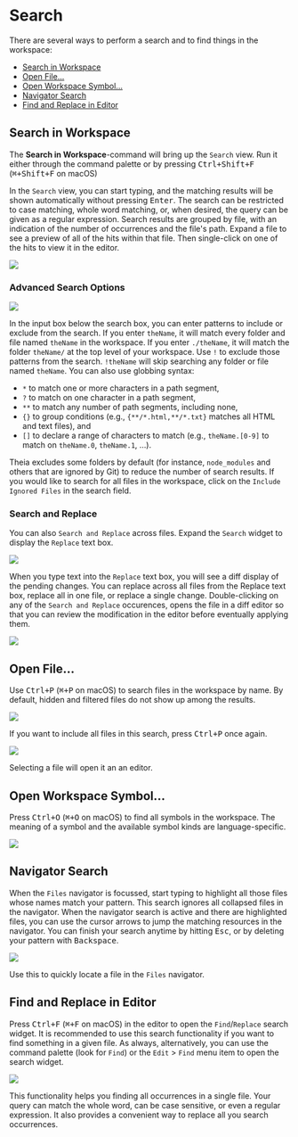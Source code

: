 # Search

There are several ways to perform a search and to find things in the workspace:
- [Search in Workspace](#search-in-workspace)
- [Open File...](#open-file)
- [Open Workspace Symbol...](#open-workspace-symbol)
- [Navigator Search](#navigator-search)
- [Find and Replace in Editor](#find-and-replace-in-editor)

## Search in Workspace

The **Search in Workspace**-command will bring up the `Search` view. Run it either through the command palette or by pressing 
<kbd>Ctrl+Shift+F</kbd> (<kbd>⌘+Shift+F</kbd> on macOS)

In the `Search` view, you can start typing, and the matching results will be shown automatically without pressing <kbd>Enter</kbd>.
The search can be restricted to case matching, whole word matching, or, when desired, the query can be given as a regular expression.
Search results are grouped by file, with an indication of the number of occurrences and the file's path.
Expand a file to see a preview of all of the hits within that file. Then single-click on one of the hits to view it in the editor.

![](./images/56_Search/search_in_workspace.jpg)

### Advanced Search Options

![](./images/56_Search/advanced_search_options.jpg)

In the input box below the search box, you can enter patterns to include or exclude from the search. If you enter `theName`,
it will match every folder and file named `theName` in the workspace. If you enter `./theName`, it will match the folder 
`theName/` at the top level of your workspace. Use `!` to exclude those patterns from the search. `!theName` will skip searching 
any folder or file named `theName`. You can also use globbing syntax:

 - `*` to match one or more characters in a path segment,
 - `?` to match on one character in a path segment,
 - `**` to match any number of path segments, including none,
 - `{}` to group conditions (e.g., `{**/*.html,**/*.txt}` matches all HTML and text files), and
 - `[]` to declare a range of characters to match (e.g., `theName.[0-9]` to match on `theName.0`, `theName.1`, …).

Theia excludes some folders by default (for instance, `node_modules` and others that are ignored by Git) to reduce the 
number of search results. If you would like to search for all files in the workspace, click on the `Include Ignored Files` 
in the search field.

### Search and Replace

You can also `Search and Replace` across files. Expand the `Search` widget to display the `Replace` text box.

![](./images/56_Search/search_and_replace.jpg)

When you type text into the `Replace` text box, you will see a diff display of the pending changes. You can replace across 
all files from the Replace text box, replace all in one file, or replace a single change. Double-clicking on any of the 
`Search and Replace` occurences, opens the file in a diff editor so that you can review the modification in the editor 
before eventually applying them.

![](./images/56_Search/search_and_replace_in_action.jpg)

## Open File...

Use <kbd>Ctrl+P</kbd> (<kbd>⌘+P</kbd> on macOS) to search files in the workspace by name.
By default, hidden and filtered files do not show up among the results.

![](./images/56_Search/open_file.jpg)

If you want to include all files in this search, press <kbd>Ctrl+P</kbd> once again.

![](./images/56_Search/open_file_all.jpg)

Selecting a file will open it an an editor.

## Open Workspace Symbol...

Press <kbd>Ctrl+O</kbd> (<kbd>⌘+O</kbd> on macOS) to find all symbols in the workspace.
The meaning of a symbol and the available symbol kinds are language-specific.

![](./images/56_Search/open_workspace_symbol.jpg)

## Navigator Search

When the `Files` navigator is focussed, start typing to highlight all those files whose names match your pattern.
This search ignores all collapsed files in the navigator. When the navigator search is active and there are highlighted files,
you can use the cursor arrows to jump the matching resources in the navigator. You can finish your search anytime by hitting
<kbd>Esc</kbd>, or by deleting your pattern with <kbd>Backspace</kbd>.

![](./images/56_Search/navigator_search.jpg)

Use this to quickly locate a file in the `Files` navigator.

## Find and Replace in Editor

Press <kbd>Ctrl+F</kbd> (<kbd>⌘+F</kbd> on macOS) in the editor to open the `Find`/`Replace` search widget.
It is recommended to use this search functionality if you want to find something in a given file. As always, alternatively, you can
use the command palette (look for `Find`) or the `Edit` > `Find` menu item to open the search widget.

![](./images/56_Search/find_and_replace_editor.jpg)

This functionality helps you finding all occurrences in a single file. Your query can match the whole word, can be case sensitive, or
even a regular expression. It also provides a convenient way to replace all you search occurrences.